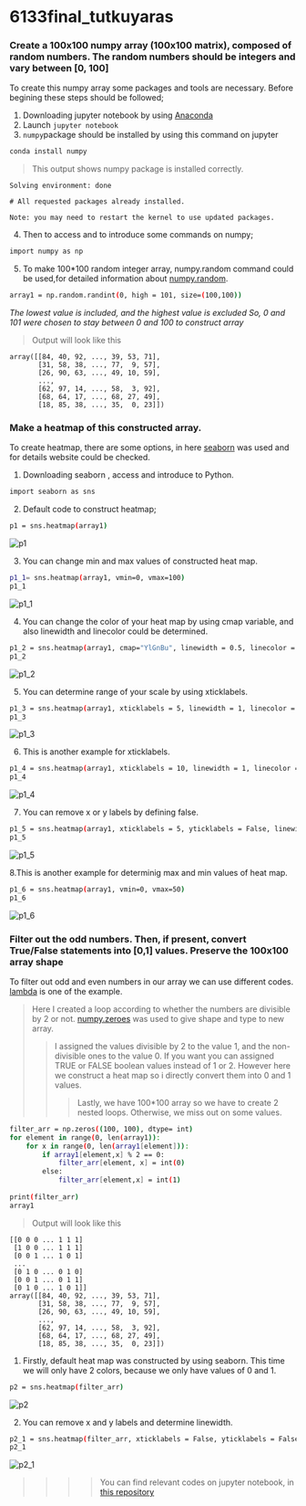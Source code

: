 # 6133final_tutkuyaras
### Create a 100x100 numpy array (100x100 matrix), composed of random numbers. The random numbers should be integers and vary between [0, 100]
To create this numpy array some packages and tools are necessary. Before begining these steps should be followed;
1. Downloading jupyter notebook by using [Anaconda](https://www.anaconda.com/products/individual)
2. Launch `jupyter notebook` 
3. `numpy`package should be installed by using this command on jupyter 
```bash
conda install numpy
````
> This output shows numpy package is installed correctly.

```Collecting package metadata (current_repodata.json): done
Solving environment: done

# All requested packages already installed.

Note: you may need to restart the kernel to use updated packages.
```
4. Then to access and to introduce some commands on numpy; 
```bash
import numpy as np
````
5. To make 100*100 random integer array, numpy.random command could be used,for detailed information about [numpy.random](https://numpy.org/doc/stable/reference/random/index.html?highlight=random#module-numpy.random). 
```bash
array1 = np.random.randint(0, high = 101, size=(100,100))
`````
*The lowest value is included, and the highest value is excluded*
*So, 0 and 101 were chosen to stay between 0 and 100 to construct array*
> Output will look like this
````
array([[84, 40, 92, ..., 39, 53, 71],
       [31, 58, 38, ..., 77,  9, 57],
       [26, 90, 63, ..., 49, 10, 59],
       ...,
       [62, 97, 14, ..., 58,  3, 92],
       [68, 64, 17, ..., 68, 27, 49],
       [18, 85, 38, ..., 35,  0, 23]])
````
### Make a heatmap of this constructed array.
To create heatmap, there are some options, in here [seaborn](https://seaborn.pydata.org/generated/seaborn.heatmap.html) was used and for details website could be checked. 
1. Downloading seaborn , access and introduce to Python.
```bash
import seaborn as sns
````
2. Default code to construct heatmap;
```bash
p1 = sns.heatmap(array1)
````
![p1](https://user-images.githubusercontent.com/82367415/150316549-17fe1249-7e9c-465e-aaa0-1e81940277eb.png)

3. You can change min and max values of constructed heat map. 
```bash
p1_1= sns.heatmap(array1, vmin=0, vmax=100)
p1_1
````
![p1_1](https://user-images.githubusercontent.com/82367415/150316528-eae5c9e6-9d29-4635-bee6-f0d813b7ef6f.png)

4. You can change the color of your heat map by using cmap variable, and also linewidth and linecolor could be determined.
```bash
p1_2 = sns.heatmap(array1, cmap="YlGnBu", linewidth = 0.5, linecolor = 'white')
p1_2
````
![p1_2](https://user-images.githubusercontent.com/82367415/150316540-807b43cb-8d0d-469f-a58d-e18552dbb58c.png)

5. You can determine range of your scale by using xticklabels. 
```bash
p1_3 = sns.heatmap(array1, xticklabels = 5, linewidth = 1, linecolor = 'white')
p1_3
````
![p1_3](https://user-images.githubusercontent.com/82367415/150316541-f6aff3c0-f0bc-43f7-8d5b-3cc5bb4989ea.png)

6. This is another example for xticklabels.
```bash
p1_4 = sns.heatmap(array1, xticklabels = 10, linewidth = 1, linecolor = 'white')
p1_4
````
![p1_4](https://user-images.githubusercontent.com/82367415/150316544-c91453a5-7b2f-4263-a1af-de96f7ca7e53.png)

7. You can remove x or y labels by defining false.
```bash
p1_5 = sns.heatmap(array1, xticklabels = 5, yticklabels = False, linewidth = 1, linecolor = 'white')
p1_5
````
![p1_5](https://user-images.githubusercontent.com/82367415/150316545-2f1edfd8-68ed-4f70-a01a-96336d4faa70.png)

8.This is another example for determinig max and min values of heat map.
```bash
p1_6 = sns.heatmap(array1, vmin=0, vmax=50)
p1_6
````
![p1_6](https://user-images.githubusercontent.com/82367415/150316547-ca8f9b08-331c-4179-8431-283ac3c44b85.png)

### Filter out the odd numbers. Then, if present, convert True/False statements into [0,1] values. Preserve the 100x100 array shape
To filter out odd and even numbers in our array we can use different codes. [lambda](https://realpython.com/python-lambda/) is one of the example.
>Here I created a loop according to whether the numbers are divisible by 2 or not. [numpy.zeroes](https://numpy.org/doc/stable/reference/generated/numpy.zeros.html) was used to give shape and type to new array. 
>>I assigned the values divisible by 2 to the value 1, and the non-divisible ones to the value 0. If you want you can assigned TRUE or FALSE boolean values instead of 1 or 2. However here we construct a heat map so i directly convert them into 0 and 1 values.
>>> Lastly, we have 100*100 array so we have to create 2 nested loops. Otherwise, we miss out on some values.
```bash
filter_arr = np.zeros((100, 100), dtype= int)
for element in range(0, len(array1)):
    for x in range(0, len(array1[element])):
        if array1[element,x] % 2 == 0:
            filter_arr[element, x] = int(0)
        else:
            filter_arr[element,x] = int(1)
            
print(filter_arr)
array1
````
>Output will look like this
````
[[0 0 0 ... 1 1 1]
 [1 0 0 ... 1 1 1]
 [0 0 1 ... 1 0 1]
 ...
 [0 1 0 ... 0 1 0]
 [0 0 1 ... 0 1 1]
 [0 1 0 ... 1 0 1]]
array([[84, 40, 92, ..., 39, 53, 71],
       [31, 58, 38, ..., 77,  9, 57],
       [26, 90, 63, ..., 49, 10, 59],
       ...,
       [62, 97, 14, ..., 58,  3, 92],
       [68, 64, 17, ..., 68, 27, 49],
       [18, 85, 38, ..., 35,  0, 23]])
````

1. Firstly, default heat map was constructed by using seaborn. This time we will only have 2 colors, because we only have values of 0 and 1.
```bash
p2 = sns.heatmap(filter_arr)
````
![p2](https://user-images.githubusercontent.com/82367415/150316553-604ae3f2-5dc4-454c-835c-96e07f74de90.png)

2. You can remove x and y labels and determine linewidth.
```bash
p2_1 = sns.heatmap(filter_arr, xticklabels = False, yticklabels = False, linewidth = 1, linecolor = 'white')
p2_1
````
![p2_1](https://user-images.githubusercontent.com/82367415/150316552-55a4beeb-72a6-4b2d-be91-24a9e1e05661.png)

>>>> You can find relevant codes on jupyter notebook, in [this repository](https://github.com/tutkuyaras/6133final_tutkuyaras) 


